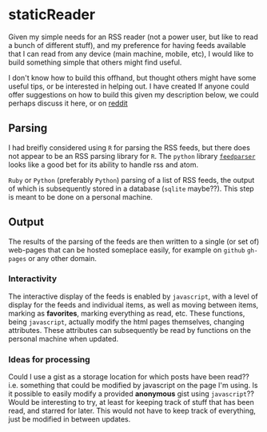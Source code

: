 # staticReader


Given my simple needs for an RSS reader (not a power user, but like to read a bunch of different stuff), and my preference for having feeds available that I can read from any device (main machine, mobile, etc), I would like to build something simple that others might find useful.

I don't know how to build this offhand, but thought others might have some useful tips, or be interested in helping out. I have created If anyone could offer suggestions on how to build this given my description below, we could perhaps discuss it here, or on [reddit](http://www.reddit.com/r/programming/comments/1f4030/staticreader_idea_for_simple_relatively_static/)

## Parsing

I had breifly considered using `R` for parsing the RSS feeds, but there does not appear to be an RSS parsing library for `R`. The `python` library [`feedparser`](https://code.google.com/p/feedparser/) looks like a good bet for its ability to handle rss and atom.

`Ruby` or `Python` (preferably `Python`) parsing of a list of RSS feeds, the output of which is subsequently stored in a database (`sqlite` maybe??). This step is meant to be done on a personal machine.



## Output

The results of the parsing of the feeds are then written to a single (or set of) web-pages that can be hosted someplace easily, for example on `github` `gh-pages` or any other domain.

### Interactivity

The interactive display of the feeds is enabled by `javascript`, with a level of display for the feeds and individual items, as well as moving between items, marking as **favorites**, marking everything as read, etc. These functions, being `javascript`, actually modify the html pages themselves, changing attributes. These attributes can subsequently be read by functions on the personal machine when updated.

### Ideas for processing

Could I use a gist as a storage location for which posts have been read?? i.e. something that could be modified by javascript on the page I'm using. Is it possible to easily modify a provided **anonymous** gist using `javascript`?? Would be interesting to try, at least for keeping track of stuff that has been read, and starred for later. This would not have to keep track of everything, just be modified in between updates.
